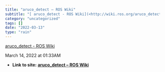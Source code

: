 ```yaml
---
title: "aruco_detect – ROS Wiki"
subtitle: "[ aruco_detect - ROS Wiki](<http://wiki.ros.org/aruco_detect>)"
category: "uncategorized"
tags: []
date: "2022-03-13"
type: "rain"
---
```

[ aruco_detect - ROS Wiki](<http://wiki.ros.org/aruco_detect>)

March 14, 2022 at 01:33AM


* **Link to site:** **[aruco_detect – ROS Wiki](None)**